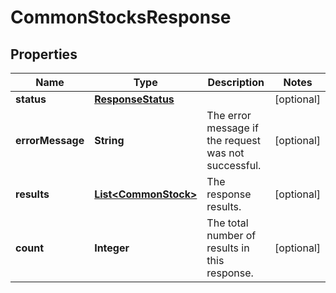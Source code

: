 # CommonStocksResponse

## Properties
Name | Type | Description | Notes
------------ | ------------- | ------------- | -------------
**status** | [**ResponseStatus**](ResponseStatus.md) |  |  [optional]
**errorMessage** | **String** | The error message if the request was not successful. |  [optional]
**results** | [**List&lt;CommonStock&gt;**](CommonStock.md) | The response results. |  [optional]
**count** | **Integer** | The total number of results in this response. |  [optional]
